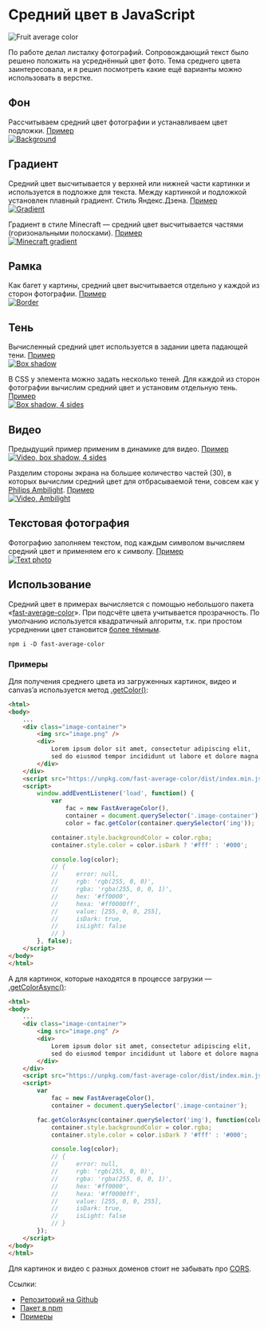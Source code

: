 # Средний цвет в JavaScript

![Fruit average color](./images/fruit_average_color.png)

По работе делал листалку фотографий. Сопровождающий текст было решено положить на усреднённый цвет фото. Тема среднего цвета заинтересовала, и я решил
посмотреть какие ещё варианты можно использовать в верстке.

## Фон
Рассчитываем средний цвет фотографии и устанавливаем цвет подложки. [Пример](https://fast-average-color.github.io/examples/background.html)  
<a target="_blank" href="https://fast-average-color.github.io/examples/background.html">![Background](./images/bg.png)</a>

## Градиент
Средний цвет высчитывается у верхней или нижней части картинки и используется в подложке для текста. Между картинкой и подложкой установлен плавный градиент. Стиль Яндекс.Дзена. [Пример](https://fast-average-color.github.io/examples/gradient.html)  
<a target="_blank" href="https://fast-average-color.github.io/examples/gradient.html">![Gradient](./images/gradient.png)</a>

Градиент в стиле Minecraft — средний цвет высчитывается частями (горизональными полосками). [Пример](https://fast-average-color.github.io/examples/gradient_stripes.html)  
<a target="_blank" href="https://fast-average-color.github.io/examples/gradient_stripes.html">![Minecraft gradient](./images/gradient_stripes.png)</a>

## Рамка
Как багет у картины, средний цвет высчитывается отдельно у каждой из сторон фотографии.
[Пример](https://fast-average-color.github.io/examples/border.html)  
<a target="_blank" href="https://fast-average-color.github.io/examples/border.html">
![Border](./images/border.png)</a>

## Тень
Вычисленный средний цвет используется в задании цвета падающей тени. [Пример](https://fast-average-color.github.io/examples/box-shadow.html)  
<a target="_blank" href="https://fast-average-color.github.io/examples/box-shadow.html">
![Box shadow](./images/box_shadow.png)</a>

В CSS у элемента можно задать несколько теней. Для каждой из сторон фотографии вычислим средний цвет и установим отдельную тень. [Пример](https://fast-average-color.github.io/examples/box-shadow-4-sides.html)  
<a target="_blank" href="https://fast-average-color.github.io/examples/box-shadow-4-sides.html">
![Box shadow, 4 sides](./images/box_shadow_4.png)</a>

## Видео
Предыдущий пример применим в динамике для видео. [Пример](https://fast-average-color.github.io/examples/ambilight.html#4Sides)  
<a target="_blank" href="https://fast-average-color.github.io/examples/ambilight.html#4Sides">
![Video, box shadow, 4 sides](./images/ambilight_simple.png)</a>

Разделим стороны экрана на большее количество частей (30), в которых вычислим средний цвет для отбрасываемой тени, совсем как у [Philips Ambilight](https://ru.wikipedia.org/wiki/Ambilight). [Пример](https://fast-average-color.github.io/examples/ambilight.html#ManyPoints)  
<a target="_blank" href="https://fast-average-color.github.io/examples/ambilight.html#ManyPoints">
![Video, Ambilight](./images/ambilight_extended.png)</a>

## Текстовая фотография
Фотографию заполняем текстом, под каждым символом вычисляем средний цвет и применяем его к символу. [Пример](https://fast-average-color.github.io/examples/text-photo.html)  
<a target="_blank" href="https://fast-average-color.github.io/examples/text-photo.html">
![Text photo](./images/firefox.png)</a>

## Использование
Средний цвет в примерах вычисляется с помощью небольшого пакета «[fast-average-color](https://github.com/hcodes/fast-average-color)». При подсчёте цвета учитывается прозрачность. По умолчанию используется квадратичный алгоритм, т.к. при простом усреднении цвет становится [более тёмным](https://fast-average-color.github.io/examples/compare/).

`npm i -D fast-average-color`

### Примеры

Для получения среднего цвета из загруженных картинок, видео и canvas’a используется метод [.getColor()](https://github.com/hcodes/fast-average-color#getcolorresource-options):
```html
<html>
<body>
    ...
    <div class="image-container">
        <img src="image.png" />
        <div>
            Lorem ipsum dolor sit amet, consectetur adipiscing elit,
            sed do eiusmod tempor incididunt ut labore et dolore magna aliqua.
        </div>
    </div>
    <script src="https://unpkg.com/fast-average-color/dist/index.min.js"></script>
    <script>
        window.addEventListener('load', function() {
            var
                fac = new FastAverageColor(),
                container = document.querySelector('.image-container'),
                color = fac.getColor(container.querySelector('img'));

            container.style.backgroundColor = color.rgba;
            container.style.color = color.isDark ? '#fff' : '#000';

            console.log(color);
            // {
            //     error: null,
            //     rgb: 'rgb(255, 0, 0)',
            //     rgba: 'rgba(255, 0, 0, 1)',
            //     hex: '#ff0000',
            //     hexa: '#ff0000ff',
            //     value: [255, 0, 0, 255],
            //     isDark: true,
            //     isLight: false
            // }
        }, false);
    </script>
</body>
</html>
```

А для картинок, которые находятся в процессе загрузки — [.getColorAsync()](https://github.com/hcodes/fast-average-color#getcolorasyncresource-callback-options):
```html
<html>
<body>
    ...
    <div class="image-container">
        <img src="image.png" />
        <div>
            Lorem ipsum dolor sit amet, consectetur adipiscing elit,
            sed do eiusmod tempor incididunt ut labore et dolore magna aliqua.
        </div>
    </div>
    <script src="https://unpkg.com/fast-average-color/dist/index.min.js"></script>
    <script>
        var
            fac = new FastAverageColor(),
            container = document.querySelector('.image-container');

        fac.getColorAsync(container.querySelector('img'), function(color) {
            container.style.backgroundColor = color.rgba;
            container.style.color = color.isDark ? '#fff' : '#000';

            console.log(color);
            // {
            //     error: null,
            //     rgb: 'rgb(255, 0, 0)',
            //     rgba: 'rgba(255, 0, 0, 1)',
            //     hex: '#ff0000',
            //     hexa: '#ff0000ff',
            //     value: [255, 0, 0, 255],
            //     isDark: true,
            //     isLight: false
            // }
        });
    </script>
</body>
</html>
````

Для картинок и видео с разных доменов стоит не забывать про [CORS](https://developer.mozilla.org/ru/docs/Web/HTTP/CORS).

Ссылки:
- [Репозиторий на Github](https://github.com/fast-average-color/fast-average-color)
- [Пакет в npm](https://www.npmjs.com/package/fast-average-color)
- [Примеры](https://fast-average-color.github.io/examples/background.html)
